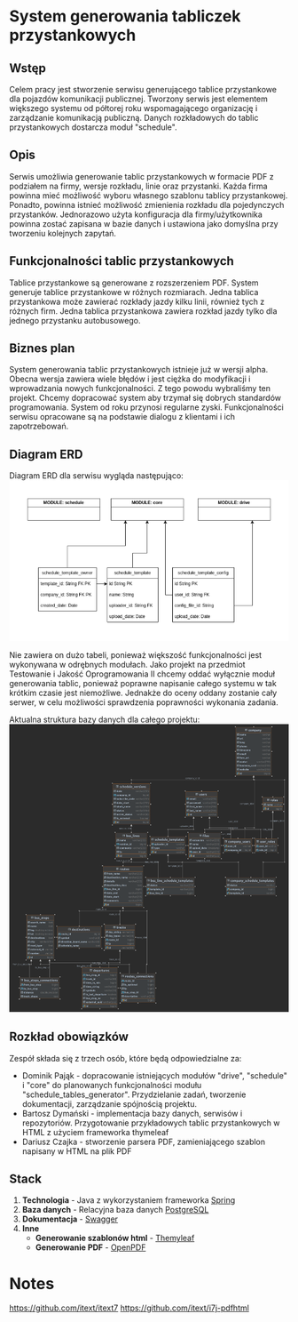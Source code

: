 # System generowania tabliczek przystankowych		

## Wstęp
Celem pracy jest stworzenie serwisu generującego tablice przystankowe dla pojazdów komunikacji publicznej. 
Tworzony serwis jest elementem większego systemu od półtorej roku wspomagającego organizację i zarządzanie komunikacją publiczną. Danych rozkładowych do tablic przystankowych dostarcza moduł "schedule".

## Opis
Serwis umożliwia generowanie tablic przystankowych w formacie PDF z podziałem na firmy, wersje rozkładu, linie oraz przystanki. Każda firma powinna mieć możliwość wyboru własnego szablonu tablicy przystankowej. Ponadto, powinna istnieć możliwość zmienienia rozkładu dla pojedynczych przystanków. Jednorazowo użyta konfiguracja dla firmy/użytkownika powinna zostać zapisana w bazie danych i ustawiona jako domyślna przy tworzeniu kolejnych zapytań. 

## Funkcjonalności tablic przystankowych
Tablice przystankowe są generowane z rozszerzeniem PDF. System generuje tablice przystankowe w różnych rozmiarach. Jedna tablica przystankowa może zawierać rozkłady jazdy kilku linii, również tych z różnych firm. Jedna tablica przystankowa zawiera rozkład jazdy tylko dla jednego przystanku autobusowego.

## Biznes plan
System generowania tablic przystankowych istnieje już w wersji alpha. Obecna wersja zawiera wiele błędów i jest ciężka do modyfikacji i wprowadzania nowych funkcjonalności. Z tego powodu wybraliśmy ten projekt. Chcemy dopracować system aby trzymał się dobrych standardów programowania. System od roku przynosi regularne zyski. Funkcjonalności serwisu opracowane są na podstawie dialogu z klientami i ich zapotrzebowań.

## Diagram ERD

Diagram ERD dla serwisu wygląda następująco:
![schedule_template_erd](/img/drive_module_erd.png)

Nie zawiera on dużo tabeli, ponieważ większość funkcjonalności jest wykonywana w odrębnych modułach. 
Jako projekt na przedmiot Testowanie i Jakość Oprogramowania II chcemy oddać wyłącznie moduł generowania tablic, ponieważ poprawne napisanie całego systemu w tak krótkim czasie jest niemożliwe. Jednakże do oceny oddany zostanie cały serwer, w celu możliwości sprawdzenia poprawności wykonania zadania. 

Aktualna struktura bazy danych dla całego projektu:
![tarbus_erd](/img/tarbus_erd.png)

## Rozkład obowiązków

Zespół składa się z trzech osób, które będą odpowiedzialne za:
- Dominik Pająk - dopracowanie istniejących modułów "drive", "schedule" i "core" do planowanych funkcjonalności modułu "schedule_tables_generator". Przydzielanie zadań, tworzenie dokumentacji, zarządzanie spójnością projektu.
- Bartosz Dymański - implementacja bazy danych, serwisów i repozytoriów. Przygotowanie przykładowych tablic przystankowych w HTML z użyciem frameworka thymeleaf
- Dariusz Czajka - stworzenie parsera PDF, zamieniającego szablon napisany w HTML na plik PDF

## Stack
1. **Technologia** - Java z wykorzystaniem frameworka [Spring](https://spring.io/)
2. **Baza danych** - Relacyjna baza danych [PostgreSQL](https://www.postgresql.org/)
3. **Dokumentacja** - [Swagger](https://swagger.io/)
4. **Inne**
    - **Generowanie szablonów html** - [Themyleaf]({https://www.thymeleaf.org/)
    - **Generowanie PDF** - [OpenPDF](https://github.com/LibrePDF/OpenPDF)


# Notes
https://github.com/itext/itext7
https://github.com/itext/i7j-pdfhtml